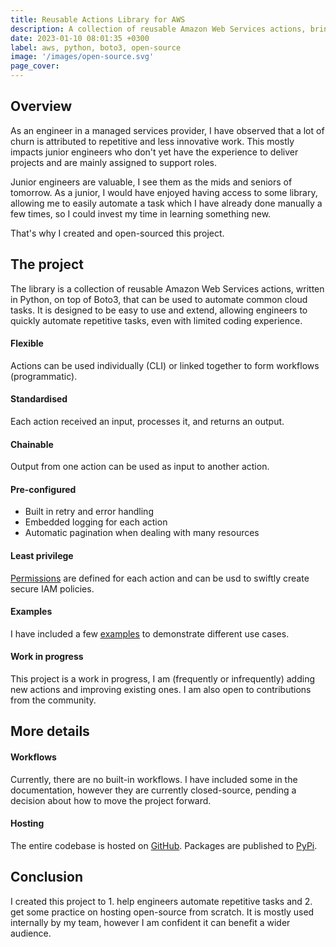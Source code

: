 ```yaml
---
title: Reusable Actions Library for AWS
description: A collection of reusable Amazon Web Services actions, bringing speed and certainty to repetitive cloud operations. <a href="https://github.com/avtomat-hub/avtomat-aws" target="_blank">GitHub</a>
date: 2023-01-10 08:01:35 +0300
label: aws, python, boto3, open-source
image: '/images/open-source.svg'
page_cover:
---
```


## Overview

As an engineer in a managed services provider, I have observed that a lot of churn is attributed to repetitive and less innovative work. This mostly impacts junior engineers who don't yet have the experience to deliver projects and are mainly assigned to support roles.

Junior engineers are valuable, I see them as the mids and seniors of tomorrow. As a junior, I would have enjoyed having access to some library, allowing me to easily automate a task which I have already done manually a few times, so I could invest my time in learning something new.

That's why I created and open-sourced this project.

## The project

The library is a collection of reusable Amazon Web Services actions, written in Python, on top of Boto3, that can be used to automate common cloud tasks. It is designed to be easy to use and extend, allowing engineers to quickly automate repetitive tasks, even with limited coding experience.

#### Flexible
Actions can be used individually (CLI) or linked together to form workflows (programmatic).

#### Standardised
Each action received an input, processes it, and returns an output.

#### Chainable
Output from one action can be used as input to another action.

#### Pre-configured
- Built in retry and error handling
- Embedded logging for each action
- Automatic pagination when dealing with many resources

#### Least privilege
<a href="https://docs.avtomat.io/aws/permissions" target="_blank">Permissions</a> are defined for each action and can be usd to swiftly create secure IAM policies.

#### Examples
I have included a few <a href="https://docs.avtomat.io/aws/examples" target="_blank">examples</a> to demonstrate different use cases.

#### Work in progress
This project is a work in progress, I am (frequently or infrequently) adding new actions and improving existing ones. I am also open to contributions from the community.

## More details

#### Workflows
Currently, there are no built-in workflows. I have included some in the documentation, however they are currently closed-source, pending a decision about how to move the project forward.

#### Hosting
The entire codebase is hosted on <a href="https://github.com/avtomat-hub/avtomat-aws" target="_blank">GitHub</a>. Packages are published to <a href="https://pypi.org/project/avtomat-aws/" target="_blank">PyPi</a>.

## Conclusion

I created this project to 1. help engineers automate repetitive tasks and 2. get some practice on hosting open-source from scratch. 
It is mostly used internally by my team, however I am confident it can benefit a wider audience.


